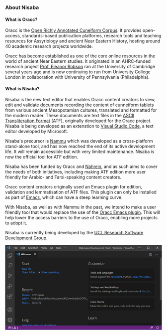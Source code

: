 ### About Nisaba

#### What is Oracc?
Oracc is the [Open Richly Annotated Cuneiform Corpus](http://oracc.org).
It provides open-access, standards-based publication platforms, research tools
and teaching resources for Assyriology and ancient Near Eastern History,
hosting around 40 academic research projects worldwide.

Oracc has become established as one of the core online resources in the world
of ancient Near Eastern studies. It originated in an AHRC-funded research project
[Prof. Eleanor Robson](https://www.ucl.ac.uk/history/people/academic-staff/eleanor-robson)
ran at the University of Cambridge several years ago and is now continuing to
run from University College London in collaboration with University of
Pennsylvania (Philadelphia).

#### What is Nisaba?

Nisaba is the new text editor that enables Oracc content creators to view, edit and validate documents recording the content of cunneiform tablets from
various ancient Mesopotamian cultures, translated and formatted for the modern reader. These documents are text files in the 
[ASCII Transliteration Format](http://oracc.museum.upenn.edu/doc/help/editinginatf/index.html)
(ATF), originally developed for the Oracc project. Nisaba is being developed as an extenstion to [Visual Studio Code](https://visualstudio.microsoft.com/), a text editor developed by Microsoft.

Nisaba's precursor is [Nammu](https://github.com/oracc/nammu) which was developed as a cross-platform stand-alone tool, and has now reached the end of its active development life. It will remain accessible but with very limited maintenance. Nisaba is now the official tool for ATF edition. 

Nisaba has been funded by Oracc and [Nahrein](https://www.ucl.ac.uk/nahrein/), and as such aims to cover the needs of both initiatives, including making ATF edition more user friendly for Arabic- and Farsi-speaking content creators.

Oracc content creators originally used an Emacs plugin for edition,
validation and lemmatisation of ATF files. This plugin can only be installed as
part of [Emacs](http://oracc.museum.upenn.edu/doc/help/usingemacs/emacssetup/index.html),
which can have a steep learning curve.

With Nisaba, as well as with Nammu in the past, we intend to make a user friendly tool that would replace the use
of the [Oracc Emacs plugin](http://oracc.museum.upenn.edu/doc/help/nammuandemacs/emacssetup/index.html). This will help lower the access barriers to the use
of Oracc, enabling more projects to adopt it.

Nisaba is currently being developed by the
[UCL Research Software Development Group](https://www.ucl.ac.uk/research-it-services/about/research-software-development).

<img src="../media/generalUI.png" align="center">
